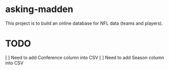 # asking-madden
This project is to build an online database for NFL data (teams and players).

TODO
===
[ ] Need to add Conference column into CSV
[ ] Need to add Season column into CSV
